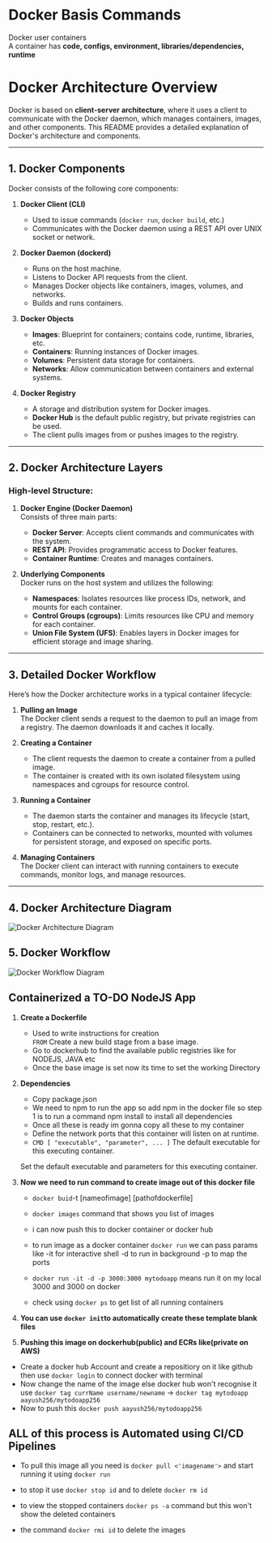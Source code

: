 # Docker Basis Commands

Docker user containers </br> 
A container has <b>code, configs, environment, libraries/dependencies, runtime </b>

# Docker Architecture Overview

Docker is based on **client-server architecture**, where it uses a client to communicate with the Docker daemon, which manages containers, images, and other components. This README provides a detailed explanation of Docker's architecture and components.

---

## 1. Docker Components

Docker consists of the following core components:

1. **Docker Client (CLI)**  
   - Used to issue commands (`docker run`, `docker build`, etc.)  
   - Communicates with the Docker daemon using a REST API over UNIX socket or network.

2. **Docker Daemon (dockerd)**  
   - Runs on the host machine.  
   - Listens to Docker API requests from the client.  
   - Manages Docker objects like containers, images, volumes, and networks.  
   - Builds and runs containers.  

3. **Docker Objects**  
   - **Images**: Blueprint for containers; contains code, runtime, libraries, etc.  
   - **Containers**: Running instances of Docker images.  
   - **Volumes**: Persistent data storage for containers.  
   - **Networks**: Allow communication between containers and external systems.

4. **Docker Registry**  
   - A storage and distribution system for Docker images.  
   - **Docker Hub** is the default public registry, but private registries can be used.  
   - The client pulls images from or pushes images to the registry.

---

## 2. Docker Architecture Layers

### High-level Structure:
1. **Docker Engine (Docker Daemon)**  
   Consists of three main parts:  
   - **Docker Server**: Accepts client commands and communicates with the system.  
   - **REST API**: Provides programmatic access to Docker features.  
   - **Container Runtime**: Creates and manages containers.

2. **Underlying Components**  
   Docker runs on the host system and utilizes the following:  
   - **Namespaces**: Isolates resources like process IDs, network, and mounts for each container.  
   - **Control Groups (cgroups)**: Limits resources like CPU and memory for each container.  
   - **Union File System (UFS)**: Enables layers in Docker images for efficient storage and image sharing.

---

## 3. Detailed Docker Workflow

Here’s how the Docker architecture works in a typical container lifecycle:

1. **Pulling an Image**  
   The Docker client sends a request to the daemon to pull an image from a registry. The daemon downloads it and caches it locally.

2. **Creating a Container**  
   - The client requests the daemon to create a container from a pulled image.  
   - The container is created with its own isolated filesystem using namespaces and cgroups for resource control.

3. **Running a Container**  
   - The daemon starts the container and manages its lifecycle (start, stop, restart, etc.).  
   - Containers can be connected to networks, mounted with volumes for persistent storage, and exposed on specific ports.

4. **Managing Containers**  
   The Docker client can interact with running containers to execute commands, monitor logs, and manage resources.

---


## 4. Docker Architecture Diagram
![Docker Architecture Diagram](https://media.geeksforgeeks.org/wp-content/uploads/20221205115118/Architecture-of-Docker.png)

## 5. Docker Workflow
![Docker Workflow Diagram](https://file.notion.so/f/f/84ad6f6a-681d-4a55-a9be-d328db326720/97c98574-bd58-4ca7-9944-d2166d4402d1/Untitled.png?table=block&id=5c2a012e-c896-4ede-9d47-850d0c9645df&spaceId=84ad6f6a-681d-4a55-a9be-d328db326720&expirationTimestamp=1738965600000&signature=s0DkAfPdKhkF_WEP1RUuPDc1OJIMrTZvlmPeEubtu_s&downloadName=Untitled.png)


## Containerized a TO-DO NodeJS App

1. **Create a Dockerfile**
   - Used to write instructions for creation <br> `FROM`	Create a new build stage from a base image.
   - Go to dockerhub to find the available public registries like for NODEJS, JAVA etc
   - Once the base image is set now its time to set the working Directory

2. **Dependencies**
   - Copy package.json
   - We need to npm to run the app so add npm in the docker file so step 1 is to run a command npm install to install all dependencies
   - Once all these is ready im gonna copy all these to my container
   - Define the network ports that this container will listen on at runtime.
   - `CMD [ "executable", "parameter", ... ]`
   The default executable for this executing container.

   Set the default executable and parameters for this executing container.


3. **Now we need to run command to create image out of this docker file**
   - `docker buid`-t [nameofimage] [pathofdockerfile]

   - `docker images` command that shows you list of images
   - i can now push this to docker container or docker hub
   - to run image as a docker container `docker run` we can pass params like -it for interactive shell -d to run in background -p to map the ports
   - `docker run -it -d -p 3000:3000 mytodoapp` means run it on my local 3000 and 3000 on docker
   - check using `docker ps` to get list of all running containers

4. **You can use `docker init`to automatically create these template blank files**

5. **Pushing this image on dockerhub(public) and ECRs like(private on AWS)**
- Create a docker hub Account and create a repositiory on it like github then use `docker login` to connect docker with terminal
- Now change the name of the image else docker hub won't recognise it use `docker tag currName username/newname` ->
`docker tag mytodoapp aayush256/mytodoapp256`
- Now to push this `docker push aayush256/mytodoapp256`

## ALL of this process is Automated using CI/CD Pipelines

- To pull this image all you need is `docker pull <'imagename'>` and start running it using `docker run`

- to stop it use `docker stop id` and to delete `docker rm id`

- to view the stopped containers `docker ps -a` command but this won't show the deleted containers

- the command `docker rmi id` to delete the images






